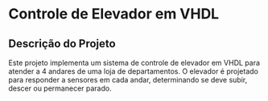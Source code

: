# Controle de Elevador em VHDL

## Descrição do Projeto

Este projeto implementa um sistema de controle de elevador em VHDL para atender a 4 andares de uma loja de departamentos. O elevador é projetado para responder a sensores em cada andar, determinando se deve subir, descer ou permanecer parado.


